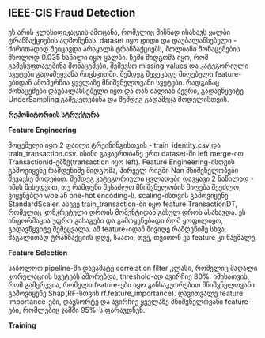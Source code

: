 ## **IEEE-CIS Fraud Detection**

ეს არის კლასიფიკაციის ამოცანა, რომელიც მიზნად ისახავს ყალბი ტრანზაქციების აღმოჩენას. dataset იყო დიდი და დაუბალანსებელი - ძირითადად შეიცავდა არაყალბ ტრანზაქციებს, მთლიანი მონაცემების მხოლოდ 0.035 ნაწილი იყო ყალბი. ჩემი მიდგომა იყო, რომ გამესუფთავებინა მონაცემები, შემევსო missing values და კატეგორიული სვეტები გადამეყვანა რიცხვითში. შემდეგ შევეცადე მიღებული feature-ებიდან ამომერჩია ყველაზე მნიშვნელოვანი სვეტები. რადგანაც მონაცემები დაუბალანსებელი იყო და თან ძალიან ბევრი, გადავწყვიტე UnderSampling გამეკეთებინა და შემდეგ გადამეცა მოდელისთვის.

**რეპოზიტორიის სტრუქტურა**



**Feature Engineering**

მოცემული იყო 2 ფაილი ტრეინინგისთვის - train_identity.csv და train_transaction.csv. ისინი გავაერთიანე ერთ dataset-ში left merge-ით TransactionId-ებზე(transaction იყო left).
Feature Engineering-ისთვის გამოვიყენე რამდენიმე მიდგომა, პირველ რიგში Nan მნიშვნელობები შევავსე მოდებით. 
შემდეგ კატეგორიული ცვლადები დავყავი 2 ნაწილად - იმის მიხედვით, თუ რამდენი შესაძლო მნიშვნელობის მიღება შეეძლო, ვიყენებდი woe ან one-hot encoding-ს. 
scaling-ისთვის გამოვიყენე StandardScaler.
ასევე train_transaction-ში იყო feature TransactionDT, რომელიც კონკრეტული დროის მომენტიდან გასულ დროს ასახავდა. ეს ინფორმაცია უფრო გასაგები და გამოყენებადი რომ ყოფილიყო, გადავწყვიტე შემეცვალა. 
ამ feature-იდან მივიღე რამდენიმე სხვა, მაგალითად ტრანზაქციის დღე, საათი, თვე, თვითონ ეს feature კი წავშალე.

**Feature Selection** 

საბოლოო pipeline-ში დავამატე correlation filter კლასი, რომელიც მაღალი კორელაციის სვეტებს აშორებდა, threshold-ად ავირჩიე 80%. 
იმისათვის, რომ გამერკვია, რომელი feature-ები იყო განსაკუთრებით მნიშვნელოვანი გამოვიყენე Shap(RF-სთვის rf.feature_importance). დავითვალე feature importance-ები, დავსორტე და ავირჩიე ყველაზე მნიშვნელოვანი feature-ები, რომლებიც ჯამში 95%-ს ფარავდნენ.

**Training**
